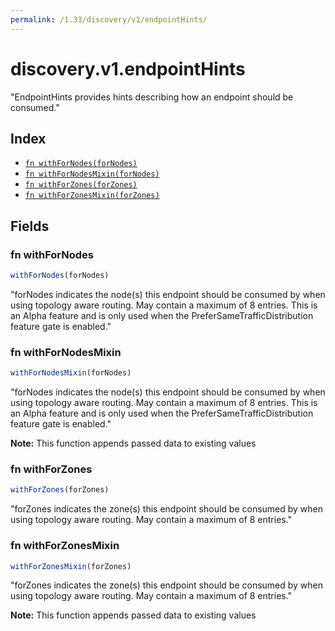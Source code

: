 ```yaml
---
permalink: /1.33/discovery/v1/endpointHints/
---
```


# discovery.v1.endpointHints

"EndpointHints provides hints describing how an endpoint should be consumed."

## Index

* [`fn withForNodes(forNodes)`](#fn-withfornodes)
* [`fn withForNodesMixin(forNodes)`](#fn-withfornodesmixin)
* [`fn withForZones(forZones)`](#fn-withforzones)
* [`fn withForZonesMixin(forZones)`](#fn-withforzonesmixin)

## Fields

### fn withForNodes

```ts
withForNodes(forNodes)
```

"forNodes indicates the node(s) this endpoint should be consumed by when using topology aware routing. May contain a maximum of 8 entries. This is an Alpha feature and is only used when the PreferSameTrafficDistribution feature gate is enabled."

### fn withForNodesMixin

```ts
withForNodesMixin(forNodes)
```

"forNodes indicates the node(s) this endpoint should be consumed by when using topology aware routing. May contain a maximum of 8 entries. This is an Alpha feature and is only used when the PreferSameTrafficDistribution feature gate is enabled."

**Note:** This function appends passed data to existing values

### fn withForZones

```ts
withForZones(forZones)
```

"forZones indicates the zone(s) this endpoint should be consumed by when using topology aware routing. May contain a maximum of 8 entries."

### fn withForZonesMixin

```ts
withForZonesMixin(forZones)
```

"forZones indicates the zone(s) this endpoint should be consumed by when using topology aware routing. May contain a maximum of 8 entries."

**Note:** This function appends passed data to existing values